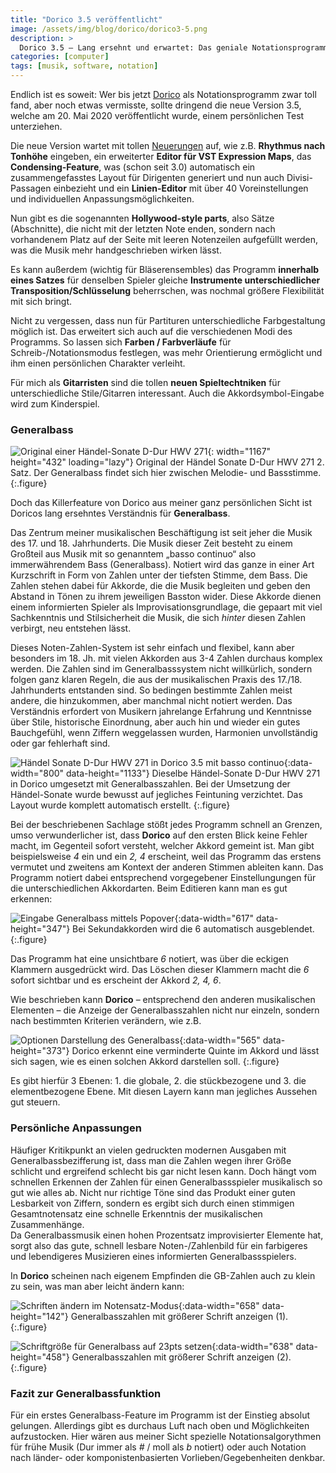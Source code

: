 ```yaml
---
title: "Dorico 3.5 veröffentlicht"
image: /assets/img/blog/dorico/dorico3-5.png
description: >
  Dorico 3.5 – Lang ersehnt und erwartet: Das geniale Notationsprogramm von Steinberg „versteht“ endlich Generalbass.
categories: [computer]
tags: [musik, software, notation]
---
```



Endlich ist es soweit: Wer bis jetzt [Dorico](https://new.steinberg.net/dorico/) als Notationsprogramm zwar toll fand, aber noch etwas vermisste, sollte dringend die neue Version 3.5, welche am 20. Mai 2020 veröffentlicht wurde, einem persönlichen Test unterziehen.

Die neue Version wartet mit tollen [Neuerungen](https://new.steinberg.net/dorico/new-features/) auf, wie z.B. **Rhythmus nach Tonhöhe** eingeben, ein erweiterter **Editor für VST Expression Maps**, das **Condensing-Feature**, was (schon seit 3.0) automatisch ein zusammengefasstes Layout für Dirigenten generiert und nun auch Divisi-Passagen einbezieht und ein **Linien-Editor** mit über 40 Voreinstellungen und individuellen Anpassungsmöglichkeiten.

Nun gibt es die sogenannten **Hollywood-style parts**, also Sätze (Abschnitte), die nicht mit der letzten Note enden, sondern nach vorhandenem Platz auf der Seite mit leeren Notenzeilen aufgefüllt werden, was die Musik mehr handgeschrieben wirken lässt.

Es kann außerdem (wichtig für Bläserensembles) das Programm **innerhalb eines Satzes** für denselben Spieler gleiche **Instrumente unterschiedlicher Transposition/Schlüsselung** beherrschen, was nochmal größere Flexibilität mit sich bringt.

Nicht zu vergessen, dass nun für Partituren unterschiedliche Farbgestaltung möglich ist. Das erweitert sich auch auf die verschiedenen Modi des Programms. So lassen sich **Farben&nbsp;/ Farbverläufe** für Schreib-/Notationsmodus festlegen, was mehr Orientierung ermöglicht und ihm einen persönlichen Charakter verleiht.

Für mich als **Gitarristen** sind die tollen **neuen Spieltechtniken** für unterschiedliche Stile/Gitarren interessant. Auch die Akkordsymbol-Eingabe wird zum Kinderspiel.

### Generalbass

![Original einer Händel-Sonate D-Dur HWV 271](/assets/img/blog/dorico/Haendel_Sonate_D-Maj_HWV_271.png){: width="1167" height="432" loading="lazy"}
Original der Händel Sonate D-Dur HWV 271 2. Satz. Der Generalbass findet sich hier zwischen Melodie- und Bassstimme.
{:.figure}

Doch das Killerfeature von Dorico aus meiner ganz persönlichen Sicht ist Doricos lang ersehntes Verständnis für **Generalbass**.

Das Zentrum meiner musikalischen Beschäftigung ist seit jeher die Musik des 17. und 18. Jahrhunderts. Die Musik dieser Zeit besteht zu einem Großteil aus Musik mit so genanntem „basso continuo“ also immerwährendem Bass (Generalbass). Notiert wird das ganze in einer Art Kurzschrift in Form von Zahlen unter der tiefsten Stimme, dem Bass. Die Zahlen stehen dabei für Akkorde, die die Musik begleiten und geben den Abstand in Tönen zu ihrem jeweiligen Basston wider. Diese Akkorde dienen einem informierten Spieler als Improvisationsgrundlage, die gepaart mit viel Sachkenntnis und Stilsicherheit die Musik, die sich *hinter* diesen Zahlen verbirgt, neu entstehen lässt.

Dieses Noten-Zahlen-System ist sehr einfach und flexibel, kann aber besonders im 18. Jh. mit vielen Akkorden aus 3-4 Zahlen durchaus komplex werden. Die Zahlen sind im Generalbasssystem nicht willkürlich, sondern folgen ganz klaren Regeln, die aus der musikalischen Praxis des 17./18. Jahrhunderts entstanden sind. So bedingen bestimmte Zahlen meist andere, die hinzukommen, aber manchmal nicht notiert werden. Das Verständnis erfordert von Musikern jahrelange Erfahrung und Kenntnisse über Stile, historische Einordnung, aber auch hin und wieder ein gutes Bauchgefühl, wenn Ziffern weggelassen wurden, Harmonien unvollständig oder gar fehlerhaft sind.

![Händel Sonate D-Dur HWV 271 in Dorico 3.5 mit basso continuo](/assets/img/blog/dorico/dorico_3-5_haendel_sonate_dmaj_hwv_271.png){:data-width="800" data-height="1133"}
Dieselbe Händel-Sonate D-Dur HWV 271 in Dorico umgesetzt mit Generalbasszahlen. Bei der Umsetzung der Händel-Sonate wurde bewusst auf jegliches Feintuning verzichtet. Das Layout wurde komplett automatisch erstellt.
{:.figure}

Bei der beschriebenen Sachlage stößt jedes Programm schnell an Grenzen, umso verwunderlicher ist, dass **Dorico** auf den ersten Blick keine Fehler macht, im Gegenteil sofort versteht, welcher Akkord gemeint ist. Man gibt beispielsweise *4* ein und ein *2, 4* erscheint, weil das Programm das erstens vermutet und zweitens am Kontext der anderen Stimmen ableiten kann. Das Programm notiert dabei entsprechend vorgegebener Einstellungungen für die unterschiedlichen Akkordarten. Beim Editieren kann man es gut erkennen:

![Eingabe Generalbass mittels Popover](/assets/img/blog/dorico/dorico_3-5_generalbass1.png){:data-width="617" data-height="347"}
Bei Sekundakkorden wird die 6 automatisch ausgeblendet.
{:.figure}

Das Programm hat eine unsichtbare *6* notiert, was über die eckigen Klammern ausgedrückt wird. Das Löschen dieser Klammern macht die *6* sofort sichtbar und es erscheint der Akkord *2, 4, 6*.

Wie beschrieben kann **Dorico** – entsprechend den anderen musikalischen Elementen – die Anzeige der Generalbasszahlen nicht nur einzeln, sondern nach bestimmten Kriterien verändern, wie z.B.

![Optionen Darstellung des Generalbass](/assets/img/blog/dorico/dorico_3-5_generalbass2.png){:data-width="565" data-height="373"}
Dorico erkennt eine verminderte Quinte im Akkord und lässt sich sagen, wie es einen solchen Akkord darstellen soll.
{:.figure}

Es gibt hierfür 3 Ebenen: 1. die globale, 2. die stückbezogene und 3. die elementbezogene Ebene. Mit diesen Layern kann man jegliches Aussehen gut steuern.

### Persönliche Anpassungen

Häufiger Kritikpunkt an vielen gedruckten modernen Ausgaben mit Generalbassbezifferung ist, dass man die Zahlen wegen ihrer Größe schlicht und ergreifend schlecht bis gar nicht lesen kann. Doch hängt vom schnellen Erkennen der Zahlen für einen Generalbassspieler musikalisch so gut wie alles ab. Nicht nur richtige Töne sind das Produkt einer guten Lesbarkeit von Ziffern, sondern es ergibt sich durch einen stimmigen Gesamtnotensatz eine schnelle Erkenntnis der musikalischen Zusammenhänge.  
Da Generalbassmusik einen hohen Prozentsatz improvisierter Elemente hat, sorgt also das gute, schnell lesbare Noten-/Zahlenbild für ein farbigeres und lebendigeres Musizieren eines informierten Generalbassspielers.

In **Dorico** scheinen nach eigenem Empfinden die GB-Zahlen auch zu klein zu sein, was man aber leicht ändern kann:

![Schriften ändern im Notensatz-Modus](/assets/img/blog/dorico/dorico_3-5_schrift_aendern1.png){:data-width="658" data-height="142"}
Generalbasszahlen mit größerer Schrift anzeigen (1).
{:.figure}

![Schriftgröße für Generalbass auf 23pts setzen](/assets/img/blog/dorico/dorico_3-5_schrift_aendern2.png){:data-width="638" data-height="458"}
Generalbasszahlen mit größerer Schrift anzeigen (2).
{:.figure}

### Fazit zur Generalbassfunktion

Für ein erstes Generalbass-Feature im Programm ist der Einstieg absolut gelungen. Allerdings gibt es durchaus Luft nach oben und Möglichkeiten aufzustocken. Hier wären aus meiner Sicht spezielle Notationsalgorythmen für frühe Musik (Dur immer als *#* / moll als *b* notiert) oder auch Notation nach länder- oder komponistenbasierten Vorlieben/Gegebenheiten denkbar.

